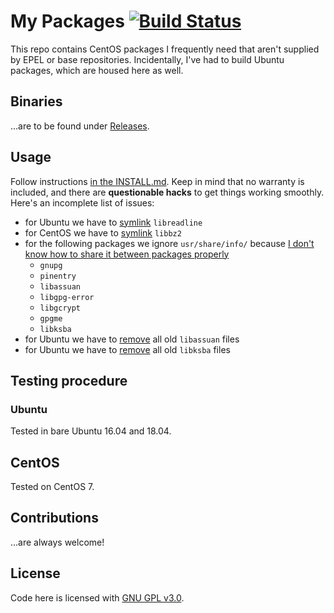 # My Packages [![Build Status](https://travis-ci.org/smaslennikov/packages.svg?branch=master)](https://travis-ci.org/smaslennikov/packages)

This repo contains CentOS packages I frequently need that aren't supplied by EPEL or base repositories. Incidentally, I've had to build Ubuntu packages, which are housed here as well.

## Binaries

...are to be found under [Releases](https://github.com/smaslennikov/packages/releases).

## Usage

Follow instructions [in the INSTALL.md](INSTALL.md). Keep in mind that no warranty is included, and there are **questionable hacks** to get things working smoothly. Here's an incomplete list of issues:

- for Ubuntu we have to [symlink](gnupg/ubuntu-post-install#L5) `libreadline`
- for CentOS we have to [symlink](gnupg/centos-post-install#L4) `libbz2`
- for the following packages we ignore `usr/share/info/` because [I don't know how to share it between packages properly](https://github.com/bernd/fpm-cookery/issues/205)
    - `gnupg`
    - `pinentry`
    - `libassuan`
    - `libgpg-error`
    - `libgcrypt`
    - `gpgme`
    - `libksba`
- for Ubuntu we have to [remove](libassuan/post-install#L3) all old `libassuan` files
- for Ubuntu we have to [remove](libksba/post-install#L3) all old `libksba` files

## Testing procedure

### Ubuntu

Tested in bare Ubuntu 16.04 and 18.04.

## CentOS

Tested on CentOS 7.

## Contributions

...are always welcome!

## License

Code here is licensed with [GNU GPL v3.0](LICENSE).
